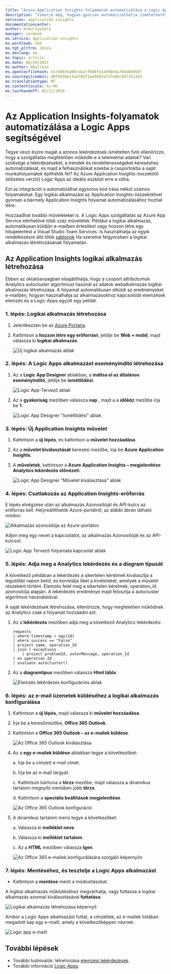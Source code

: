 ```yaml
---
title: "Azure Application Insights-folyamatok automatizálása a Logic Apps segítségével."
description: "Ismerje meg, hogyan gyorsan automatizálhatja ismételhető folyamatokat a Logic Apps alkalmazást az Application Insights-összekötő hozzáadásával."
services: application-insights
documentationcenter: 
author: mrbullwinkle
manager: carmonm
ms.service: application-insights
ms.workload: tbd
ms.tgt_pltfrm: ibiza
ms.devlang: na
ms.topic: article
ms.date: 06/29/2017
ms.author: mbullwin
ms.openlocfilehash: e17d8076a00cab2cf608fe1a690e4a780a69d56f
ms.sourcegitcommit: d87b039e13a5f8df1ee9d82a727e6bc04715c341
ms.translationtype: MT
ms.contentlocale: hu-HU
ms.lasthandoff: 02/21/2018
---
```

# <a name="automate-application-insights-processes-by-using-logic-apps"></a>Az Application Insights-folyamatok automatizálása a Logic Apps segítségével

Tegye veszi észre magát a azonos lekérdezések ismételten futó ellenőrizze, hogy a szolgáltatás megfelelően működik-e a telemetriai adatok? Van szüksége a lekérdezéseket, a trendek és rendellenességeket kereséshez automatizálását, és majd a felhasználókat ezekbe a csoportokba a saját munkafolyamatok építhetők fel? Az Azure Application Insights-összekötő (előzetes verzió) Logic Apps az ideális eszközt erre a célra.

Ezt az integrációt a automatizálhat egysoros kód írása nélkül számos folyamatokat. Egy logikai alkalmazást az Application Insights-összekötővel gyorsan a bármely Application Insights folyamat automatizálásához hozhat létre. 

Hozzáadhat további műveleteket is. A Logic Apps szolgáltatás az Azure App Service elérhetővé több száz műveletek. Például a logikai alkalmazás, automatikusan küldjön e-mailben értesítést vagy hozzon létre egy hibajelentést a Visual Studio Team Services. Is használhatja az egyik rendelkezésre álló több [sablonok](https://docs.microsoft.com/azure/logic-apps/logic-apps-use-logic-app-templates) Ha szeretné felgyorsítani a logikai alkalmazás létrehozásának folyamatán. 

## <a name="create-a-logic-app-for-application-insights"></a>Az Application Insights logikai alkalmazás létrehozása

Ebben az oktatóanyagban elsajátíthatja, hogy a csoport attribútumok Analytics autocluster algoritmust használ az adatok webalkalmazás logikai alkalmazás létrehozása. A folyamat automatikusan elküldi az eredményeket e-mailben, hogyan használhatja az alkalmazásokhoz kapcsolódó elemzések elemzés és a Logic Apps együtt egy példát. 

### <a name="step-1-create-a-logic-app"></a>1. lépés: Logikai alkalmazás létrehozása
1. Jelentkezzen be az [Azure Portalra](https://portal.azure.com).
2. Kattintson a **hozzon létre egy erőforrást**, jelölje be **Web + mobil**, majd válassza ki **logikai alkalmazás**.

    ![Új logikai alkalmazás ablak](./media/automate-with-logic-apps/logicapp1.png)

### <a name="step-2-create-a-trigger-for-your-logic-app"></a>2. lépés: A Logic Apps alkalmazást eseményindító létrehozása
1. Az a **Logic App Designer** ablakban, a **indítsa el az általános eseményindító**, jelölje be **ismétlődési**.

    ![Logic App-Tervező ablak](./media/automate-with-logic-apps/logicapp2.png)

2. Az a **gyakoriság** mezőben válassza **nap** , majd a a **időköz** mezőbe írja be **1**.

    ![Logic App Designer "Ismétlődési" ablak](./media/automate-with-logic-apps/step2b.png)

### <a name="step-3-add-an-application-insights-action"></a>3. lépés: Új Application Insights művelet
1. Kattintson a **új lépés**, és kattintson a **művelet hozzáadása**.

2. Az a **művelet kiválasztását** keresési mezőbe, írja be **Azure Application Insights**.

3. A **műveletek**, kattintson a **Azure Application Insights – megjelenítése Analytics lekérdezés előnézeti**.

    ![Logic App Designer "Művelet kiválasztása" ablak](./media/automate-with-logic-apps/flow2.png)

### <a name="step-4-connect-to-an-application-insights-resource"></a>4. lépés: Csatlakozás az Application Insights-erőforrás

E lépés elvégzése után az alkalmazás Azonosítóját és API-kulcs az erőforrás kell. Helyreállíthatók Azure-portálról, az alábbi ábrán látható módon:

![Alkalmazás azonosítója az Azure-portálon](./media/automate-with-logic-apps/appid.png) 

Adjon meg egy nevet a kapcsolatot, az alkalmazás Azonosítóját és az API-kulcsot.

![Logic App Tervező folyamata kapcsolat ablak](./media/automate-with-logic-apps/flow3.png)

### <a name="step-5-specify-the-analytics-query-and-chart-type"></a>5. lépés: Adja meg a Analytics lekérdezés és a diagram típusát
A következő példában a lekérdezés a sikertelen kérelmek kiválasztja a legutóbbi napon belül, és korrelálja őket a kivételeket, amelyek a művelet részeként történt. Elemzés felel meg a sikertelen kérelmek, operation_Id azonosítója alapján. A lekérdezés eredménye majd felosztja a autocluster algoritmus használatával. 

A saját lekérdezések létrehozása, ellenőrizze, hogy megfelelően működnek az Analytics csak a folyamat hozzáadni azt.

1. Az a **lekérdezés** mezőben adja meg a következő Analytics-lekérdezés: 

    ```
    requests
    | where timestamp > ago(1d)
    | where success == "False"
    | project name, operation_Id
    | join ( exceptions
        | project problemId, outerMessage, operation_Id
    ) on operation_Id
    | evaluate autocluster()
    ```

2. Az a **diagramtípus** mezőben válassza **Html tábla**.

    ![Elemzés lekérdezés konfigurációs ablak](./media/automate-with-logic-apps/flow4.png)

### <a name="step-6-configure-the-logic-app-to-send-email"></a>6. lépés: az e-mail üzenetek küldéséhez a logikai alkalmazás konfigurálása

1. Kattintson a **új lépés**, majd válassza ki **művelet hozzáadása**.

2. Írja be a keresőmezőbe, **Office 365 Outlook**.

3. Kattintson a **Office 365 Outlook – az e-mailek küldése**.

    ![Az Office 365 Outlook kiválasztása](./media/automate-with-logic-apps/flow2b.png)

4. Az a **egy e-mailek küldése** ablakban tegye a következőket:

   a. Írja be a címzett e-mail címét.

   b. Írja be az e-mail tárgyát.

   c. Kattintson bárhova a **törzs** mezőbe, majd válassza a dinamikus tartalom megnyíló menüben jobb **törzs**.

   d. Kattintson a **speciális beállítások megjelenítése**.

      ![Az Office 365 Outlook konfiguráció](./media/automate-with-logic-apps/flow5.png)

5. A dinamikus tartalom menü tegye a következőket:

    a. Válassza ki **melléklet neve**.

    b. Válassza ki **melléklet tartalom**.
    
    c. Az a **HTML** mezőben válassza **Igen**.

      ![Az Office 365 e-mailek konfigurálására szolgáló képernyőn](./media/automate-with-logic-apps/flow7.png)

### <a name="step-7-save-and-test-your-logic-app"></a>7. lépés: Mentéséhez, és tesztelje a Logic Apps alkalmazást
* Kattintson a **mentése** menti a módosításokat.

A logikai alkalmazás működéséhez megvárhatja, vagy futtassa a logikai alkalmazás azonnal kiválasztásával **futtatása**.

![Logikai alkalmazás létrehozása képernyő](./media/automate-with-logic-apps/step7.png)

Amikor a Logic Apps alkalmazást futtat, a címzettek, az e-mailek listában megadott kap egy e-mailt, amely a következőképpen néznek:

![Logic app e-mailt](./media/automate-with-logic-apps/flow9.png)

## <a name="next-steps"></a>További lépések

- További tudnivalók: létrehozása [elemzési lekérdezések](app-insights-analytics-using.md).
- További információ [Logic Apps](https://docs.microsoft.com/azure/logic-apps/logic-apps-what-are-logic-apps).



<!--Link references-->





